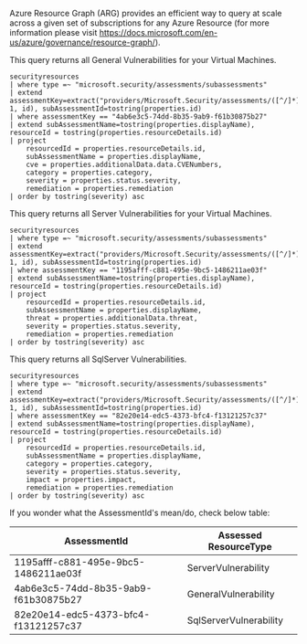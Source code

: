 Azure Resource Graph (ARG) provides an efficient way to query at scale across a given set of subscriptions for any Azure Resource (for more information please visit https://docs.microsoft.com/en-us/azure/governance/resource-graph/). 

This query returns all General Vulnerabilities for your Virtual Machines. 
```
securityresources
| where type =~ "microsoft.security/assessments/subassessments"
| extend assessmentKey=extract("providers/Microsoft.Security/assessments/([^/]*)", 1, id), subAssessmentId=tostring(properties.id)
| where assessmentKey == "4ab6e3c5-74dd-8b35-9ab9-f61b30875b27"
| extend subAssessmentName=tostring(properties.displayName), resourceId = tostring(properties.resourceDetails.id)
| project
	resourcedId = properties.resourceDetails.id,
	subAssessmentName = properties.displayName,
	cve = properties.additionalData.data.CVENumbers,
	category = properties.category,
	severity = properties.status.severity,
	remediation = properties.remediation
| order by tostring(severity) asc
```

This query returns all Server Vulnerabilities for your Virtual Machines.
```
securityresources
| where type =~ "microsoft.security/assessments/subassessments"
| extend assessmentKey=extract("providers/Microsoft.Security/assessments/([^/]*)", 1, id), subAssessmentId=tostring(properties.id)
| where assessmentKey == "1195afff-c881-495e-9bc5-1486211ae03f"
| extend subAssessmentName=tostring(properties.displayName), resourceId = tostring(properties.resourceDetails.id)
| project
	resourcedId = properties.resourceDetails.id,
	subAssessmentName = properties.displayName,
	threat = properties.additionalData.threat,
	severity = properties.status.severity,
	remediation = properties.remediation
| order by tostring(severity) asc
```

This query returns all SqlServer Vulnerabilities.
```
securityresources
| where type =~ "microsoft.security/assessments/subassessments"
| extend assessmentKey=extract("providers/Microsoft.Security/assessments/([^/]*)", 1, id), subAssessmentId=tostring(properties.id)
| where assessmentKey == "82e20e14-edc5-4373-bfc4-f13121257c37"
| extend subAssessmentName=tostring(properties.displayName), resourceId = tostring(properties.resourceDetails.id)
| project
	resourcedId = properties.resourceDetails.id,
	subAssessmentName = properties.displayName,
	category = properties.category,
	severity = properties.status.severity,
	impact = properties.impact,
	remediation = properties.remediation
| order by tostring(severity) asc
```

If you wonder what the AssessmentId's mean/do, check below table:

| AssessmentId                         | Assessed ResourceType  |
| ------------------------------------ | ---------------------- |
| 1195afff-c881-495e-9bc5-1486211ae03f | ServerVulnerability    |
| 4ab6e3c5-74dd-8b35-9ab9-f61b30875b27 | GeneralVulnerability   |
| 82e20e14-edc5-4373-bfc4-f13121257c37 | SqlServerVulnerability |
